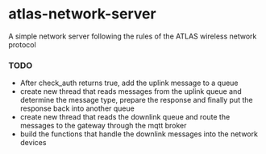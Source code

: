 # atlas-network-server
A simple network server following the rules of the ATLAS wireless network protocol

### TODO
* After check_auth returns true, add the uplink message to a queue
* create new thread that reads messages from the uplink queue and determine the message type, prepare the response and finally put the response back into another queue
* create new thread that reads the downlink queue and route the messages to the gateway through the mqtt broker
* build the functions that handle the downlink messages into the network devices
